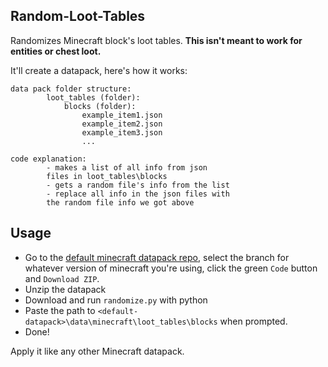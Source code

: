 ## Random-Loot-Tables
Randomizes Minecraft block's loot tables. **This isn't meant to work for entities or chest loot.**

It'll create a datapack, here's how it works:

```
data pack folder structure:
        loot_tables (folder):
            blocks (folder):
                example_item1.json
                example_item2.json
                example_item3.json
                ...

code explanation:
        - makes a list of all info from json
        files in loot_tables\blocks
        - gets a random file's info from the list
        - replace all info in the json files with
        the random file info we got above
```

## Usage
- Go to the [default minecraft datapack repo](https://github.com/PixiGeko/Minecraft-default-data/), select the branch for whatever version of minecraft you're using, click the green `Code` button and `Download ZIP`.
- Unzip the datapack
- Download and run `randomize.py` with python
- Paste the path to `<default-datapack>\data\minecraft\loot_tables\blocks` when prompted.
- Done!

Apply it like any other Minecraft datapack.